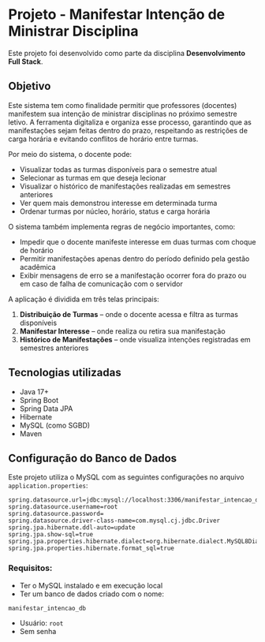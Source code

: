 # Projeto - Manifestar Intenção de Ministrar Disciplina

Este projeto foi desenvolvido como parte da disciplina **Desenvolvimento Full Stack**.

## Objetivo

Este sistema tem como finalidade permitir que professores (docentes) manifestem sua intenção de ministrar disciplinas no próximo semestre letivo. A ferramenta digitaliza e organiza esse processo, garantindo que as manifestações sejam feitas dentro do prazo, respeitando as restrições de carga horária e evitando conflitos de horário entre turmas.

Por meio do sistema, o docente pode:

- Visualizar todas as turmas disponíveis para o semestre atual
- Selecionar as turmas em que deseja lecionar
- Visualizar o histórico de manifestações realizadas em semestres anteriores
- Ver quem mais demonstrou interesse em determinada turma
- Ordenar turmas por núcleo, horário, status e carga horária

O sistema também implementa regras de negócio importantes, como:

- Impedir que o docente manifeste interesse em duas turmas com choque de horário
- Permitir manifestações apenas dentro do período definido pela gestão acadêmica
- Exibir mensagens de erro se a manifestação ocorrer fora do prazo ou em caso de falha de comunicação com o servidor

A aplicação é dividida em três telas principais:

1. **Distribuição de Turmas** – onde o docente acessa e filtra as turmas disponíveis
2. **Manifestar Interesse** – onde realiza ou retira sua manifestação
3. **Histórico de Manifestações** – onde visualiza intenções registradas em semestres anteriores

## Tecnologias utilizadas

- Java 17+
- Spring Boot
- Spring Data JPA
- Hibernate
- MySQL (como SGBD)
- Maven

## Configuração do Banco de Dados

Este projeto utiliza o MySQL com as seguintes configurações no arquivo `application.properties`:

```properties
spring.datasource.url=jdbc:mysql://localhost:3306/manifestar_intencao_db
spring.datasource.username=root
spring.datasource.password=
spring.datasource.driver-class-name=com.mysql.cj.jdbc.Driver
spring.jpa.hibernate.ddl-auto=update
spring.jpa.show-sql=true
spring.jpa.properties.hibernate.dialect=org.hibernate.dialect.MySQL8Dialect
spring.jpa.properties.hibernate.format_sql=true
```

### Requisitos:
- Ter o MySQL instalado e em execução local
- Ter um banco de dados criado com o nome:

```
manifestar_intencao_db
```

- Usuário: `root`
- Sem senha
